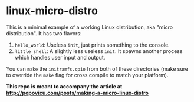 # linux-micro-distro

This is a minimal example of a working Linux distribution, aka "micro distribution". It has two flavors:

1. `hello_world`: Useless `init`, just prints something to the console.
2. `little_shell`: A slightly less useless `init`. It spawns another process which handles user input and output.

You can `make` the `initramfs.cpio` from both of these directories (make sure to override the `make` flag for cross compile to match your platform).

**This repo is meant to accompany the article at http://popovicu.com/posts/making-a-micro-linux-distro**
